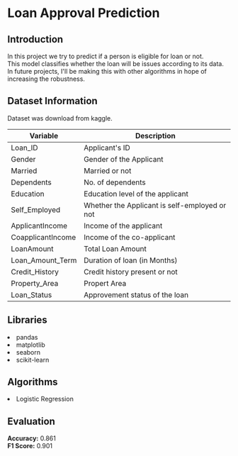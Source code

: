 # Loan Approval Prediction


## Introduction

In this project we try to predict if a person is eligible for loan or not.  
This model classifies whether the loan will be issues according to its data.
In future projects, I'll be making this with other algorithms in hope of increasing the robustness.  

## Dataset Information

Dataset was download from kaggle.  

Variable | Description
----------|--------------
Loan_ID | Applicant's ID
Gender | Gender of the Applicant
Married | Married or not
Dependents | No. of dependents
Education | Education level of the applicant
Self_Employed | Whether the Applicant is self-employed or not
ApplicantIncome | Income of the applicant
CoapplicantIncome | Income of the co-applicant
LoanAmount | Total Loan Amount
Loan_Amount_Term | Duration of loan (in Months)
Credit_History | Credit history present or not
Property_Area | Propert Area
Loan_Status | Approvement status of the loan

## Libraries

<li>pandas</li>
<li>matplotlib</li>
<li>seaborn</li>
<li>scikit-learn</li>

## Algorithms

<li>Logistic Regression</li>

## Evaluation
 
**Accuracy:** 0.861  
**F1 Score:** 0.901
